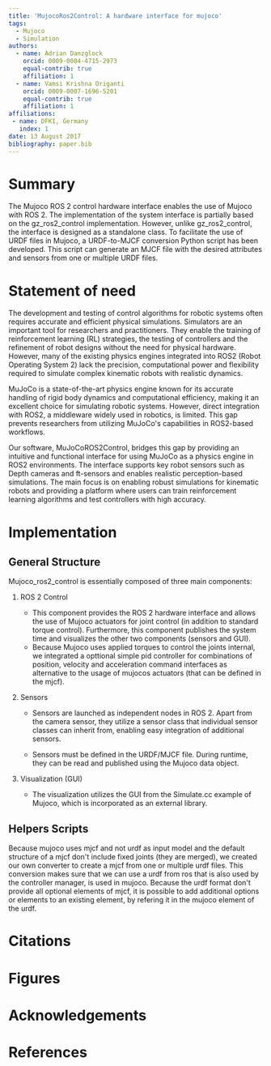 ```yaml
---
title: 'MujocoRos2Control: A hardware interface for mujoco'
tags:
  - Mujoco
  - Simulation
authors:
  - name: Adrian Danzglock
    orcid: 0009-0004-4715-2973
    equal-contrib: true
    affiliation: 1
  - name: Vamsi Krishna Origanti
    orcid: 0009-0007-1696-5201
    equal-contrib: true
    affiliation: 1
affiliations:
 - name: DFKI, Germany
   index: 1
date: 13 August 2017
bibliography: paper.bib
---
```

# Summary
The Mujoco ROS 2 control hardware interface enables the use of Mujoco with ROS 2. 
The implementation of the system interface is partially based on the gz_ros2_control implementation. However, unlike gz_ros2_control, the interface is designed as a standalone class. To facilitate the use of URDF files in Mujoco, a URDF-to-MJCF conversion Python script has been developed. This script can generate an MJCF file with the desired attributes and sensors from one or multiple URDF files.

# Statement of need
The development and testing of control algorithms for robotic systems often requires accurate and efficient physical simulations. Simulators are an important tool for researchers and practitioners. They enable the training of reinforcement learning (RL) strategies, the testing of controllers and the refinement of robot designs without the need for physical hardware. However, many of the existing physics engines integrated into ROS2 (Robot Operating System 2) lack the precision, computational power and flexibility required to simulate complex kinematic robots with realistic dynamics.

MuJoCo is a state-of-the-art physics engine known for its accurate handling of rigid body dynamics and computational efficiency, making it an excellent choice for simulating robotic systems. However, direct integration with ROS2, a middleware widely used in robotics, is limited. This gap prevents researchers from utilizing MuJoCo's capabilities in ROS2-based workflows.

Our software, MuJoCoROS2Control, bridges this gap by providing an intuitive and functional interface for using MuJoCo as a physics engine in ROS2 environments. The interface supports key robot sensors such as Depth cameras and ft-sensors and enables realistic perception-based simulations. The main focus is on enabling robust simulations for kinematic robots and providing a platform where users can train reinforcement learning algorithms and test controllers with high accuracy.

# Implementation
## General Structure

Mujoco_ros2_control is essentially composed of three main components:

1. ROS 2 Control
    - This component provides the ROS 2 hardware interface and allows the use of Mujoco actuators for joint control (in addition to standard torque control). Furthermore, this component publishes the system time and visualizes the other two components (sensors and GUI).
    - Because Mujoco uses applied torques to control the joints internal, we integrated a opttional simple pid controller for combinations of position, velocity and acceleration command interfaces as alternative to the usage of mujocos actuators (that can be defined in the mjcf).

2. Sensors
    - Sensors are launched as independent nodes in ROS 2. Apart from the camera sensor, they utilize a sensor class that individual sensor classes can inherit from, enabling easy integration of additional sensors.

    - Sensors must be defined in the URDF/MJCF file. During runtime, they can be read and published using the Mujoco data object.

3. Visualization (GUI)

    - The visualization utilizes the GUI from the Simulate.cc example of Mujoco, which is incorporated as an external library.

## Helpers Scripts
Because mujoco uses mjcf and not urdf as input model and the default structure of a mjcf don't include fixed joints (they are merged), we created our own converter to create a mjcf from one or multiple urdf files. This conversion makes sure that we can use a urdf from ros that is also used by the controller manager, is used in mujoco. Because the urdf format don't provide all optional elements of mjcf, it is possible to add additional options or elements to an existing element, by refering it in the mujoco element of the urdf.

# Citations

# Figures
<!-- TODO -->
# Acknowledgements
<!-- TODO -->
# References
<!-- TODO -->